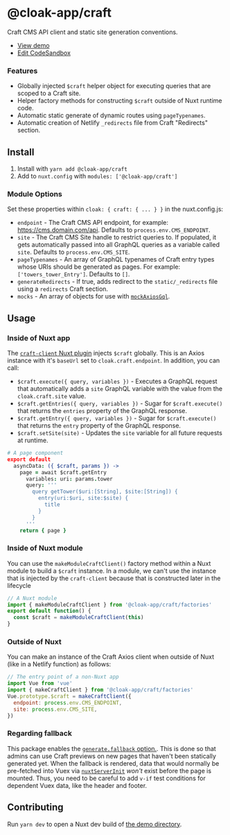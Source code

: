 # @cloak-app/craft

Craft CMS API client and static site generation conventions.

- [View demo](https://cloak-craft.netlify.app)
- [Edit CodeSandbox](https://githubbox.com/BKWLD/cloak-craft)

### Features

- Globally injected `$craft` helper object for executing queries that are scoped to a Craft site.
- Helper factory methods for constructing `$craft` outside of Nuxt runtime code.
- Automatic static generate of dynamic routes using `pageTypenames`.
- Automatic creation of Netlify `_redirects` file from Craft "Redirects" section.

## Install

1. Install with `yarn add @cloak-app/craft`
2. Add to `nuxt.config` with `modules: ['@cloak-app/craft']`

### Module Options

Set these properties within `cloak: { craft: { ... } }` in the nuxt.config.js:

- `endpoint` - The Craft CMS API endpoint, for example: https://cms.domain.com/api.  Defaults to `process.env.CMS_ENDPOINT`.
- `site` - The Craft CMS Site handle to restrict queries to.  If populated, it gets automatically passed into all GraphQL queries as a variable called `site`.  Defaults to `process.env.CMS_SITE`.
- `pageTypenames` - An array of GraphQL typenames of Craft entry types whose URIs should be generated as pages.  For example: `['towers_tower_Entry']`.  Defaults to `[]`.
- `generateRedirects` - If true, adds redirect to the `static/_redirects` file using a `redirects` Craft section.
- `mocks` - An array of objects for use with [`mockAxiosGql`](https://github.com/BKWLD/cloak-utils/blob/main/src/axios.js).

## Usage

### Inside of Nuxt app

The [`craft-client` Nuxt plugin](./plugins/craft-client.js) injects `$craft` globally.  This is an Axios instance with it's `baseUrl` set to `cloak.craft.endpoint`.  In addition, you can call:

- `$craft.execute({ query, variables })` - Executes a GraphQL request that automatically adds a `site` GraphQL variable with the value from the `cloak.craft.site` value.
- `$craft.getEntries({ query, variables })` - Sugar for `$craft.execute()` that returns the `entries` property of the GraphQL response.
- `$craft.getEntry({ query, variables })` - Sugar for `$craft.execute()` that returns the `entry` property of the GraphQL response.
- `$craft.setSite(site)` - Updates the `site` variable for all future requests at runtime.

```coffee
# A page component
export default
  asyncData: ({ $craft, params }) ->
    page = await $craft.getEntry
      variables: uri: params.tower
      query: '''
        query getTower($uri:[String], $site:[String]) {
          entry(uri:$uri, site:$site) {
            title
          }
        }
      '''
    return { page }
```

### Inside of Nuxt module

You can use the `makeModuleCraftClient()` factory method within a Nuxt module to build a `$craft` instance.  In a module, we can't use the instance that is injected by the `craft-client` because that is constructed later in the lifecycle

```js
// A Nuxt module
import { makeModuleCraftClient } from '@cloak-app/craft/factories'
export default function() {
  const $craft = makeModuleCraftClient(this)
}
```

### Outside of Nuxt

You can make an instance of the Craft Axios client when outside of Nuxt (like in a Netlify function) as follows:

```js
// The entry point of a non-Nuxt app
import Vue from 'vue'
import { makeCraftClient } from '@cloak-app/craft/factories'
Vue.prototype.$craft = makeCraftClient({
  endpoint: process.env.CMS_ENDPOINT,
  site: process.env.CMS_SITE,
})
```

### Regarding fallback

This package enables the [`generate.fallback` option.](https://nuxtjs.org/docs/configuration-glossary/configuration-generate#fallback).  This is done so that admins can use Craft previews on new pages that haven't been statically generated yet.  When the fallback is rendered, data that would normally be pre-fetched into Vuex via [`nuxtServerInit`](https://nuxtjs.org/docs/directory-structure/store#the-nuxtserverinit-action) _won't_ exist before the page is mounted.  Thus, you need to be careful to add `v-if` test conditions for dependent Vuex data, like the header and footer.

## Contributing

Run `yarn dev` to open a Nuxt dev build of [the demo directory](./demo).
